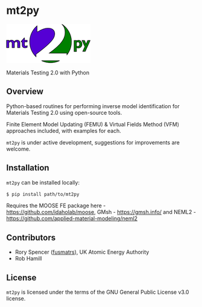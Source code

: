 # mt2py
![fig_logo](docs/mt2py_logo.png)

Materials Testing 2.0 with Python

## Overview

Python-based routines for performing inverse model identification for Materials Testing 2.0 using open-source tools. 

Finite Element Model Updating (FEMU) & Virtual Fields Method (VFM) approaches included, with examples for each.

`mt2py` is under active development, suggestions for improvements are welcome.

## Installation
`mt2py` can be installed locally:

```bash
$ pip install path/to/mt2py
```

Requires the MOOSE FE package here - https://github.com/idaholab/moose, GMsh - https://gmsh.info/ and NEML2 - https://github.com/applied-material-modeling/neml2 


## Contributors
- Rory Spencer ([fusmatrs](https://github.com/fusmatrs)), UK Atomic Energy Authority
- Rob Hamill

## License

`mt2py`  is licensed under the terms of the GNU General Public License v3.0 license.

